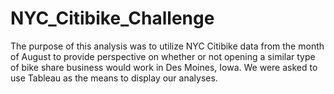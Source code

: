 # NYC_Citibike_Challenge
 The purpose of this analysis was to utilize NYC Citibike data from the month of August to provide perspective on whether or not opening a similar type of bike share business would work in Des Moines, Iowa. We were asked to use Tableau as the means to display our analyses.
